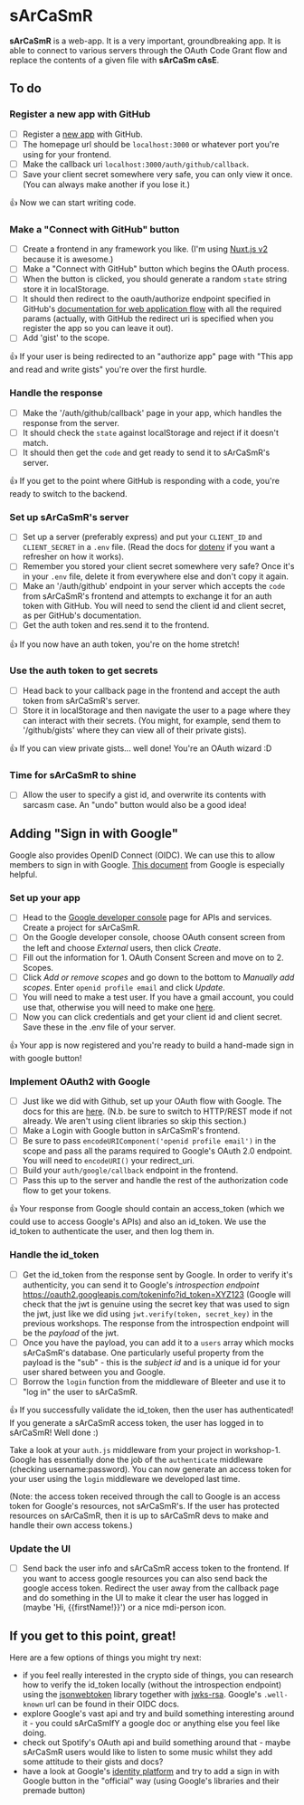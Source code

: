 # sArCaSmR

**sArCaSmR** is a web-app. It is a very important, groundbreaking app. It is able to connect to various servers through the OAuth Code Grant flow and replace the contents of a given file with **sArCaSm cAsE**.

## To do

### Register a new app with GitHub

- [ ] Register a [new app](https://github.com/settings/apps/new) with GitHub.
- [ ] The homepage url should be `localhost:3000` or whatever port you're using for your frontend.
- [ ] Make the callback uri `localhost:3000/auth/github/callback`.
- [ ] Save your client secret somewhere very safe, you can only view it once. (You can always make another if you lose it.)

:+1: Now we can start writing code.

### Make a "Connect with GitHub" button

- [ ] Create a frontend in any framework you like. (I'm using [Nuxt.js v2](https://nuxtjs.org/docs/get-started/installation) because it is awesome.)
- [ ] Make a "Connect with GitHub" button which begins the OAuth process.
- [ ] When the button is clicked, you should generate a random `state` string store it in localStorage.
- [ ] It should then redirect to the oauth/authorize endpoint specified in GitHub's [documentation for web application flow](https://docs.github.com/en/developers/apps/building-oauth-apps/authorizing-oauth-apps) with all the required params (actually, with GitHub the redirect uri is specified when you register the app so you can leave it out).
- [ ] Add 'gist' to the scope.

:+1: If your user is being redirected to an "authorize app" page with "This app and read and write gists" you're over the first hurdle.

### Handle the response

- [ ] Make the '/auth/github/callback' page in your app, which handles the response from the server.
- [ ] It should check the `state` against localStorage and reject if it doesn't match.
- [ ] It should then get the `code` and get ready to send it to sArCaSmR's server.

:+1: If you get to the point where GitHub is responding with a code, you're ready to switch to the backend.

### Set up sArCaSmR's server

- [ ] Set up a server (preferably express) and put your `CLIENT_ID` and `CLIENT_SECRET` in a `.env` file. (Read the docs for [dotenv](https://www.npmjs.com/package/dotenv) if you want a refresher on how it works).
- [ ] Remember you stored your client secret somewhere very safe? Once it's in your `.env` file, delete it from everywhere else and don't copy it again.
- [ ] Make an '/auth/github' endpoint in your server which accepts the `code` from sArCaSmR's frontend and attempts to exchange it for an auth token with GitHub. You will need to send the client id and client secret, as per GitHub's documentation.
- [ ] Get the auth token and res.send it to the frontend.

:+1: If you now have an auth token, you're on the home stretch!

### Use the auth token to get secrets

- [ ] Head back to your callback page in the frontend and accept the auth token from sArCaSmR's server.
- [ ] Store it in localStorage and then navigate the user to a page where they can interact with their secrets. (You might, for example, send them to '/github/gists' where they can view all of their private gists).

:+1: If you can view private gists... well done! You're an OAuth wizard :D

### Time for sArCaSmR to shine

- [ ] Allow the user to specify a gist id, and overwrite its contents with sarcasm case. An "undo" button would also be a good idea!

## Adding "Sign in with Google"

Google also provides OpenID Connect (OIDC). We can use this to allow members to sign in with Google. [This document](https://developers.google.com/identity/protocols/oauth2/openid-connect) from Google is especially helpful.

### Set up your app

- [ ] Head to the [Google developer console](https://console.cloud.google.com/projectselector2/apis/dashboard) page for APIs and services. Create a project for sArCaSmR.
- [ ] On the Google developer console, choose OAuth consent screen from the left and choose *External* users, then click *Create*.
- [ ] Fill out the information for 1. OAuth Consent Screen and move on to 2. Scopes.
- [ ] Click *Add or remove scopes* and go down to the bottom to *Manually add scopes*. Enter `openid profile email` and click *Update*.
- [ ] You will need to make a test user. If you have a gmail account, you could use that, otherwise you will need to make one [here](https://accounts.google.com/signup/v2/webcreateaccount?service=groups2&flowName=GlifWebSignIn&flowEntry=SignUp).
- [ ] Now you can click credentials and get your client id and client secret. Save these in the .env file of your server.

:+1: Your app is now registered and you're ready to build a hand-made sign in with google button!

### Implement OAuth2 with Google

- [ ] Just like we did with Github, set up your OAuth flow with Google. The docs for this are [here](https://developers.google.com/identity/protocols/oauth2/web-server#httprest). (N.b. be sure to switch to HTTP/REST mode if not already. We aren't using client libraries so skip this section.)
- [ ] Make a Login with Google button in sArCaSmR's frontend.
- [ ] Be sure to pass `encodeURIComponent('openid profile email')` in the scope and pass all the params required to Google's OAuth 2.0 endpoint. You will need to `encodeURI()` your redirect_uri.
- [ ] Build your `auth/google/callback` endpoint in the frontend.
- [ ] Pass this up to the server and handle the rest of the authorization code flow to get your tokens.

:+1: Your response from Google should contain an access_token (which we could use to access Google's APIs) and also an id_token. We use the id_token to authenticate the user, and then log them in.

### Handle the id_token

- [ ] Get the id_token from the response sent by Google. In order to verify it's authenticity, you can send it to Google's *introspection endpoint* https://oauth2.googleapis.com/tokeninfo?id_token=XYZ123 (Google will check that the jwt is genuine using the secret key that was used to sign the jwt, just like we did using `jwt.verify(token, secret_key)` in the previous workshops. The response from the introspection endpoint will be the *payload* of the jwt.
- [ ] Once you have the payload, you can add it to a `users` array which mocks sArCaSmR's database. One particularly useful property from the payload is the "sub" - this is the *subject id* and is a unique id for your user shared between you and Google.
- [ ] Borrow the `login` function from the middleware of Bleeter and use it to "log in" the user to sArCaSmR.

:+1: If you successfully validate the id_token, then the user has authenticated! If you generate a sArCaSmR access token, the user has logged in to sArCaSmR! Well done :)

Take a look at your `auth.js` middleware from your project in workshop-1. Google has essentially done the job of the `authenticate` middleware (checking username:password). You can now generate an access token for your user using the `login` middleware we developed last time.

(Note: the access token received through the call to Google is an access token for Google's resources, not sArCaSmR's. If the user has protected resources on sArCaSmR, then it is up to sArCaSmR devs to make and handle their own access tokens.)

### Update the UI

- [ ] Send back the user info and sArCaSmR access token to the frontend. If you want to access google resources you can also send back the google access token. Redirect the user away from the callback page and do something in the UI to make it clear the user has logged in (maybe 'Hi, {{firstName!}}') or a nice mdi-person icon.

## If you get to this point, great!

Here are a few options of things you might try next:
 - if you feel really interested in the crypto side of things, you can research how to verify the id_token locally (without the introspection endpoint) using the [jsonwebtoken](https://github.com/auth0/node-jsonwebtoken) library together with [jwks-rsa](https://github.com/auth0/node-jwks-rsa). Google's `.well-known` url can be found in their OIDC docs.
 - explore Google's vast api and try and build something interesting around it - you could sArCaSmIfY a google doc or anything else you feel like doing.
 - check out Spotify's OAuth api and build something around that - maybe sArCaSmR users would like to listen to some music whilst they add some attitude to their gists and docs?
 - have a look at Google's [identity platform](https://developers.google.com/identity/gsi/web) and try to add a sign in with Google button in the "official" way (using Google's libraries and their premade button)